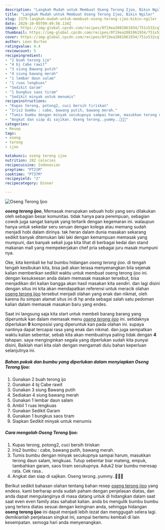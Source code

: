 ```yaml
---
description: "Langkah Mudah untuk Membuat Oseng Terong Ijoo, Bikin Ngiler"
title: "Langkah Mudah untuk Membuat Oseng Terong Ijoo, Bikin Ngiler"
slug: 2379-langkah-mudah-untuk-membuat-oseng-terong-ijoo-bikin-ngiler
date: 2020-10-05T09:49:56.134Z
image: https://img-global.cpcdn.com/recipes/0f19ea2081961934/751x532cq70/oseng-terong-ijoo-foto-resep-utama.jpg
thumbnail: https://img-global.cpcdn.com/recipes/0f19ea2081961934/751x532cq70/oseng-terong-ijoo-foto-resep-utama.jpg
cover: https://img-global.cpcdn.com/recipes/0f19ea2081961934/751x532cq70/oseng-terong-ijoo-foto-resep-utama.jpg
author: Leon Burton
ratingvalue: 4.4
reviewcount: 5
recipeingredient:
- "2 buah terong ijo"
- "4 bj Cabe rawit"
- "3 siung Bawang putih"
- "4 siung bawang merah"
- "1 lembar daun salam"
- "1 ruas lengkuas"
- "Sedikit Garam"
- "1 bungkus saos tiram"
- "Sedikit minyak untuk menumis"
recipeinstructions:
- "Kupas terong, potong2, cuci bersih tiriskan"
- "Iris2 bumbu : cabe, bawang putih, bawang merah."
- "Tumis bumbu dengan minyak secukupnya sampai harum, masukkan terong daun salam, lengkuas. Tutup sebentar biar mateng, empuk, tambahkan garam, saos tiram secukupnya. Aduk2 biar bumbu meresap rata. Cek rasa.."
- "Angkat dan siap di sajikan. Oseng terong..yummy..🤗😋😋"
categories:
- Resep
tags:
- oseng
- terong
- ijoo

katakunci: oseng terong ijoo 
nutrition: 282 calories
recipecuisine: Indonesian
preptime: "PT21M"
cooktime: "PT37M"
recipeyield: "2"
recipecategory: Dinner

---
```



![Oseng Terong Ijoo](https://img-global.cpcdn.com/recipes/0f19ea2081961934/751x532cq70/oseng-terong-ijoo-foto-resep-utama.jpg)

<b><i>oseng terong ijoo</i></b>, Memasak merupakan sebuah hobi yang seru dilakukan oleh sebagian besar komunitas. tidak hanya para perempuan, sebagian cowok juga sangat banyak yang tertarik dengan kegemaran ini. walaupun hanya untuk sekedar seru seruan dengan kolega atau memang sudah menjadi hobi dalam dirinya. tak heran dalam dunia masakan sekarang sedikit banyak ditemukan laki laki dengan kemampuan memasak yang mumpuni, dan banyak sekali juga kita lihat di berbagai kedai dan stand makanan mall yang mempekerjakan chef pria sebagai juru masak mumpuni nya.

Oke, kita kembali ke hal bumbu hidangan <i>oseng terong ijoo</i>. di tengah tengah kesibukan kita, bisa jadi akan terasa menyenangkan bila sejenak kalian memberikan sedikit waktu untuk membuat oseng terong ijoo ini. dengan kesuksesan anda dalam memasak masakan tersebut, bisa menjadikan diri kalian bangga akan hasil masakan kita sendiri. dan lagi disini dengan situs ini kita akan mendapatkan referensi untuk meracik olahan <u>oseng terong ijoo</u> tersebut menjadi olahan yang enak dan nikmat, oleh karena itu simpan alamat situs ini di hp anda sebagai salah satu pedoman kalian dalam memasak masakan baru yang endes.




Saat ini langsung saja kita start untuk membeli barang barang yang diperuntuk kan dalam memasak menu <u><i>oseng terong ijoo</i></u> ini. setidaknya diperlukan <b>9</b> komposisi yang diperuntuk kan pada olahan ini. supaya nantinya dapat tercapai rasa yang enak dan nikmat. dan juga sempatkan waktu kalian sebentar, sebab kita akan membuatnya paling tidak dengan <b>4</b> tahapan. saya menginginkan segala yang diperlukan sudah kita punyai disini, Baiklah mari kita olah dengan mengamati dulu bahan keperluan selanjutnya ini.

<!--inarticleads1-->

##### Bahan pokok dan bumbu yang diperlukan dalam menyiapkan Oseng Terong Ijoo:

1. Gunakan 2 buah terong ijo
1. Gunakan 4 bj Cabe rawit
1. Gunakan 3 siung Bawang putih
1. Sediakan 4 siung bawang merah
1. Gunakan 1 lembar daun salam
1. Ambil 1 ruas lengkuas
1. Gunakan Sedikit Garam
1. Gunakan 1 bungkus saos tiram
1. Siapkan Sedikit minyak untuk menumis




<!--inarticleads2-->

##### Cara mengolah Oseng Terong Ijoo:

1. Kupas terong, potong2, cuci bersih tiriskan
1. Iris2 bumbu : cabe, bawang putih, bawang merah.
1. Tumis bumbu dengan minyak secukupnya sampai harum, masukkan terong daun salam, lengkuas. Tutup sebentar biar mateng, empuk, tambahkan garam, saos tiram secukupnya. Aduk2 biar bumbu meresap rata. Cek rasa..
1. Angkat dan siap di sajikan. Oseng terong..yummy..🤗😋😋




Berikut sedikit bahasan olahan tentang bahan resep <u>oseng terong ijoo</u> yang endess. kami berharap anda sudah paham dengan penjelasan diatas, dan anda dapat mengulanginya di masa datang untuk di hidangkan dalam saat saat even even family atau sahabat kalian. anda bs mengulik bumbu bumbu yang tertera diatas sesuai dengan keinginan anda, sehingga hidangan <b>oseng terong ijoo</b> ini dapat menjadi lebih lezat dan menggugah selera lagi. demikianlah penjelasan singkat ini, sampai bertemu kembali di lain kesempatan. semoga hari anda menyenangkan.

